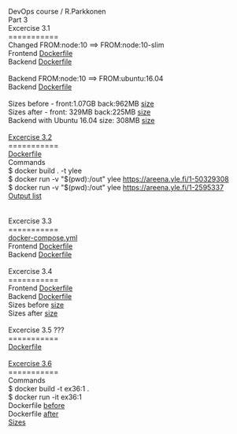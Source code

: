 DevOps course / R.Parkkonen
<BR>Part 3
<BR>
Excercise 3.1
<BR>===========
<BR>Changed FROM:node:10 ==> FROM:node:10-slim
<BR>Frontend [Dockerfile](https://github.com/rparkkon/devops/blob/master/part3/e1/front/Dockerfile)
<BR>Backend [Dockerfile](https://github.com/rparkkon/devops/blob/master/part3/e1/back/Dockerfile.node)
<BR>
<BR>Backend FROM:node:10 ==> FROM:ubuntu:16.04
<BR>Backend [Dockerfile](https://github.com/rparkkon/devops/blob/master/part3/e1/back/Dockerfile)
<BR>
<BR>Sizes before - front:1.07GB back:962MB [size](https://github.com/rparkkon/devops/blob/master/part3/e1/size0.txt)
<BR>Sizes after -  front: 329MB back:225MB [size](https://github.com/rparkkon/devops/blob/master/part3/e1/size1.txt)
<BR>Backend with Ubuntu 16.04 size: 308MB [size](https://github.com/rparkkon/devops/blob/master/part3/e1/size2.txt)
<BR>
<BR>[Excercise 3.2](https://github.com/rparkkon/devops/blob/master/part3/e2) 
<BR>===========
<BR>[Dockerfile](https://github.com/rparkkon/devops/blob/master/part3/e2/Dockerfile)
<BR>Commands
<BR> $ docker build . -t ylee
<BR> $ docker run -v "$(pwd):/out" ylee https://areena.yle.fi/1-50329308
<BR> $ docker run -v "$(pwd):/out" ylee https://areena.yle.fi/1-2595337
<BR>[Output list](https://github.com/rparkkon/devops/blob/master/part3/e2/output1.txt)
<BR>
<BR>
<BR>Excercise 3.3
<BR>===========
<BR>[docker-compose.yml](https://github.com/rparkkon/devops/blob/master/part3/e3/docker-compose.yml)
<BR>Frontend [Dockerfile](https://github.com/rparkkon/devops/blob/master/part3/e3/front/Dockerfile)
<BR>Backend [Dockerfile](https://github.com/rparkkon/devops/blob/master/part3/e3/back/Dockerfile)
<BR>
<BR>Excercise 3.4
<BR>===========
<BR>Frontend [Dockerfile](https://github.com/rparkkon/devops/blob/master/part3/e4/front/Dockerfile)
<BR>Backend [Dockerfile](https://github.com/rparkkon/devops/blob/master/part3/e4/back/Dockerfile)
<BR>Sizes before [size](https://github.com/rparkkon/devops/blob/master/part3/e4/size0.txt)
<BR>Sizes after  [size](https://github.com/rparkkon/devops/blob/master/part3/e4/size1.txt)
<BR>
<BR>Excercise 3.5 ???
<BR>===========
<BR>[Dockerfile](https://github.com/rparkkon/devops/blob/master/part3/e5)
<BR>
<BR>[Excercise 3.6](https://github.com/rparkkon/devops/blob/master/part3/e6)
<BR>===========
<BR>Commands
<BR> $ docker build -t ex36:1 .
<BR> $ docker run -it ex36:1
<BR>Dockerfile [before](https://github.com/rparkkon/devops/blob/master/part3/e6/Dockerfile.0)
<BR>Dockerfile [after](https://github.com/rparkkon/devops/blob/master/part3/e6/Dockerfile)
<BR>[Sizes](https://github.com/rparkkon/devops/blob/master/part3/e6/size0.txt)
